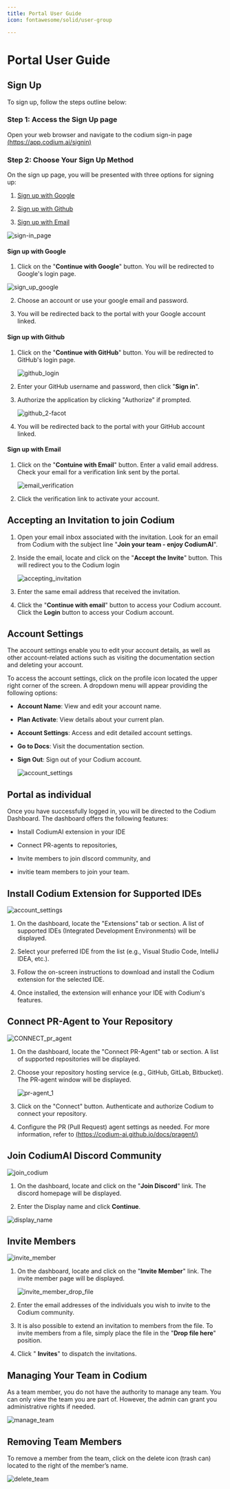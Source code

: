 ```yaml
---
title: Portal User Guide
icon: fontawesome/solid/user-group

---
```


# Portal User Guide
## Sign Up

To sign up, follow the steps outline below:

### Step 1: Access the Sign Up page

Open your web browser and navigate to the codium sign-in page [(https://app.codium.ai/signin)](https://app.codium.ai/signin) 

### Step 2: Choose Your Sign Up Method

On the sign up page, you will be presented with three options for signing up:

1. [Sign up with Google]() 

2. [Sign up with Github]() 

3. [ Sign up with Email]() 

![sign-in_page](../assets/sign-in_page.png) 

#### Sign up with Google



1. Click on the "**Continue with Google**" button. You will be redirected to Google's login page.

![sign_up_google](../assets/sign_up_google.png) 

2. Choose an account or use your google email and password.

3. You will be redirected back to the portal with your Google account linked.


#### Sign up with Github

1.  Click on the "**Continue with GitHub**" button. You will be redirected to
    GitHub's login page.  

    ![github_login](../assets/github_login.png) 

2.  Enter your GitHub username and password, then click "**Sign in**".

3.  Authorize the application by clicking "Authorize" if prompted.  

    ![github_2-facot](../assets/github_2-facot.png) 

4.  You will be redirected back to the portal with your GitHub account linked.

#### Sign up with Email


1.  Click on the "**Contuine with Email**" button. Enter a valid email address. Check your email for a verification link sent by the portal.  

    ![email_verification](../assets/email_verification.png) 


2.  Click the verification link to activate your account.


## Accepting an Invitation to join Codium

1.  Open your email inbox associated with the invitation. Look for an email from
    Codium with the subject line "**Join your team - enjoy CodiumAI**".

2.  Inside the email, locate and click on the "**Accept the Invite**" button.
    This will redirect you to the Codium login
  
    ![accepting_invitation](../assets/accepting_invitation.png)

3.  Enter the same email address that received the invitation.

4.  Click the "**Continue with email**" button to access your Codium account. Click the **Login** button to access your Codium account.


## Account Settings

The account settings enable you to edit your account details, as well as other account-related actions such as visiting the documentation section and deleting your account.

To access the account settings, click on the profile icon located the upper right corner of the screen. A dropdown menu will appear providing the following options:

-   **Account Name**: View and edit your account name.

-   **Plan Activate**: View details about your current plan.

-   **Account Settings**: Access and edit detailed account settings.

-   **Go to Docs**: Visit the documentation section.

-   **Sign Out**: Sign out of your Codium account.

    ![account_settings](../assets/account_settings.png) 

## Portal as individual

Once you have successfully logged in, you will be directed to the Codium
Dashboard. The dashboard offers the following features:

-   Install CodiumAI extension in your IDE

-   Connect PR-agents to repositories,

-   Invite members to join dIscord community, and

-   invitie team members to join your team.

## Install Codium Extension for Supported IDEs 

![account_settings](../assets/supported_IDE.png)

1.  On the dashboard, locate the "Extensions" tab or section. A list of
    supported IDEs (Integrated Development Environments) will be displayed.

2.  Select your preferred IDE from the list (e.g., Visual Studio Code, IntelliJ
    IDEA, etc.).

3.  Follow the on-screen instructions to download and install the Codium
    extension for the selected IDE.

4.  Once installed, the extension will enhance your IDE with Codium's features.


## Connect PR-Agent to Your Repository

![CONNECT_pr_agent](../assets/CONNECT_pr_agent.png)

1.  On the dashboard, locate the "Connect PR-Agent" tab or section. A list of
    supported repositories will be displayed.

2.  Choose your repository hosting service (e.g., GitHub, GitLab, Bitbucket). The PR-agent window will be displayed.

    ![pr-agent_1](../assets/pr-agent_1.png)

3.  Click on the "Connect" button. Authenticate and authorize Codium to connect
    your repository.

4.  Configure the PR (Pull Request) agent settings as needed. For more information, refer to  [(https://codium-ai.github.io/docs/pragent/)](https://codium-ai.github.io/docs/pragent/) 

## Join CodiumAI Discord Community

![join_codium](../assets/join_codium.png)

1.  On the dashboard, locate and click on the "**Join Discord**" link. The
    discord homepage will be displayed.

2.  Enter the Display name and click **Continue**.

![display_name](../assets/display_name.png)



## Invite Members

![invite_member](../assets/invite_member.png)

1.  On the dashboard, locate and click on the "**Invite Member**" link. The invite member page will be displayed.  

    ![invite_member_drop_file](../assets/invite_member_drop_file.png)

2.  Enter the email addresses of the individuals you wish to invite to the Codium community.

3.  It is also possible to extend an invitation to members from the file. To
    invite members from a file, simply place the file in the "**Drop file
    here**" position.

4.  Click " **Invites**" to dispatch the invitations.


## Managing Your Team in Codium

As a team member, you do not have the authority to manage any team. You can only view the team you are part of. However, the admin can grant you administrative rights if needed.

![manage_team](../assets/manage_team_01.png)

## Removing Team Members

To remove a member from the team, click on the delete icon (trash can) located to the right of the member’s name.


![delete_team](../assets/delete_team.png)

